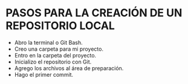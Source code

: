 # PASOS PARA LA CREACIÓN DE UN REPOSITORIO LOCAL 

* Abro la terminal o Git Bash.
* Creo una carpeta para mi proyecto.
* Entro en la carpeta del proyecto.
* Inicializo el repositorio con Git.
* Agrego los archivos al área de preparación.
* Hago el primer commit.

